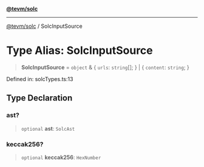 [**@tevm/solc**](../README.md)

***

[@tevm/solc](../globals.md) / SolcInputSource

# Type Alias: SolcInputSource

> **SolcInputSource** = `object` & \{ `urls`: `string`[]; \} \| \{ `content`: `string`; \}

Defined in: solcTypes.ts:13

## Type Declaration

### ast?

> `optional` **ast**: `SolcAst`

### keccak256?

> `optional` **keccak256**: `HexNumber`
